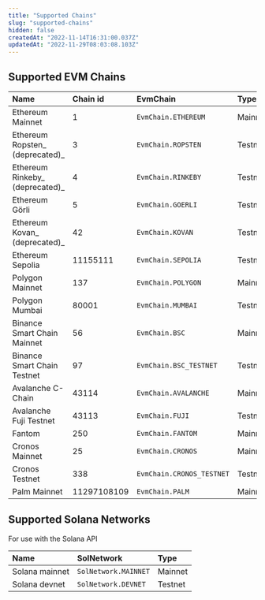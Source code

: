 ```yaml
---
title: "Supported Chains"
slug: "supported-chains"
hidden: false
createdAt: "2022-11-14T16:31:00.037Z"
updatedAt: "2022-11-29T08:03:08.103Z"
---
```

## Supported EVM Chains

| Name                            | Chain id    | EvmChain                  | Type    |
| :------------------------------ | :---------- | :------------------------ | :------ |
| Ethereum Mainnet                | 1           | `EvmChain.ETHEREUM`       | Mainnet |
| Ethereum Ropsten_ (deprecated)_ | 3           | `EvmChain.ROPSTEN`        | Testnet |
| Ethereum Rinkeby_ (deprecated)_ | 4           | `EvmChain.RINKEBY`        | Testnet |
| Ethereum Görli                  | 5           | `EvmChain.GOERLI`         | Testnet |
| Ethereum Kovan_ (deprecated)_   | 42          | `EvmChain.KOVAN`          | Testnet |
| Ethereum Sepolia                | 11155111    | `EvmChain.SEPOLIA`        | Testnet |
| Polygon Mainnet                 | 137         | `EvmChain.POLYGON`        | Mainnet |
| Polygon Mumbai                  | 80001       | `EvmChain.MUMBAI`         | Testnet |
| Binance Smart Chain Mainnet     | 56          | `EvmChain.BSC`            | Mainnet |
| Binance Smart Chain Testnet     | 97          | `EvmChain.BSC_TESTNET`    | Testnet |
| Avalanche C-Chain               | 43114       | `EvmChain.AVALANCHE`      | Mainnet |
| Avalanche Fuji Testnet          | 43113       | `EvmChain.FUJI`           | Testnet |
| Fantom                          | 250         | `EvmChain.FANTOM`         | Mainnet |
| Cronos Mainnet                  | 25          | `EvmChain.CRONOS`         | Mainnet |
| Cronos Testnet                  | 338         | `EvmChain.CRONOS_TESTNET` | Testnet |
| Palm Mainnet                    | 11297108109 | `EvmChain.PALM`           | Mainnet |

## Supported Solana Networks

For use with the Solana API

| Name           | SolNetwork           | Type    |
| :------------- | :------------------- | :------ |
| Solana mainnet | `SolNetwork.MAINNET` | Mainnet |
| Solana devnet  | `SolNetwork.DEVNET`  | Testnet |